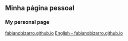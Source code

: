 ## Minha página pessoal
### My personal page

[fabianobizarro.github.io](http://fabianobizarro.github.io/)
[English - fabianobizarro.github.io](http://fabianobizarro.github.io/en-us.html)
